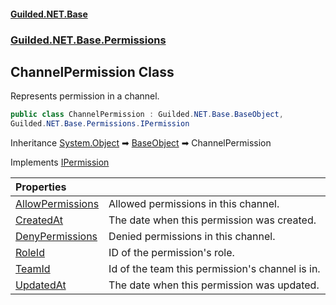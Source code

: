 
#### [Guilded.NET.Base](Guilded_NET_Base 'Guilded_NET_Base')
### [Guilded.NET.Base.Permissions](Guilded_NET_Base#Guilded_NET_Base_Permissions 'Guilded.NET.Base.Permissions')
## ChannelPermission Class
Represents permission in a channel.  
```csharp
public class ChannelPermission : Guilded.NET.Base.BaseObject,
Guilded.NET.Base.Permissions.IPermission
```

Inheritance [System.Object](https://docs.microsoft.com/en-us/dotnet/api/System.Object 'System.Object') &#x27A1; [BaseObject](BaseObject 'Guilded.NET.Base.BaseObject') &#x27A1; ChannelPermission  

Implements [IPermission](IPermission 'Guilded.NET.Base.Permissions.IPermission')  

| Properties | |
| :--- | :--- |
| [AllowPermissions](ChannelPermission_AllowPermissions 'Guilded.NET.Base.Permissions.ChannelPermission.AllowPermissions') | Allowed permissions in this channel.<br/> |
| [CreatedAt](ChannelPermission_CreatedAt 'Guilded.NET.Base.Permissions.ChannelPermission.CreatedAt') | The date when this permission was created.<br/> |
| [DenyPermissions](ChannelPermission_DenyPermissions 'Guilded.NET.Base.Permissions.ChannelPermission.DenyPermissions') | Denied permissions in this channel.<br/> |
| [RoleId](ChannelPermission_RoleId 'Guilded.NET.Base.Permissions.ChannelPermission.RoleId') | ID of the permission's role.<br/> |
| [TeamId](ChannelPermission_TeamId 'Guilded.NET.Base.Permissions.ChannelPermission.TeamId') | Id of the team this permission's channel is in.<br/> |
| [UpdatedAt](ChannelPermission_UpdatedAt 'Guilded.NET.Base.Permissions.ChannelPermission.UpdatedAt') | The date when this permission was updated.<br/> |
